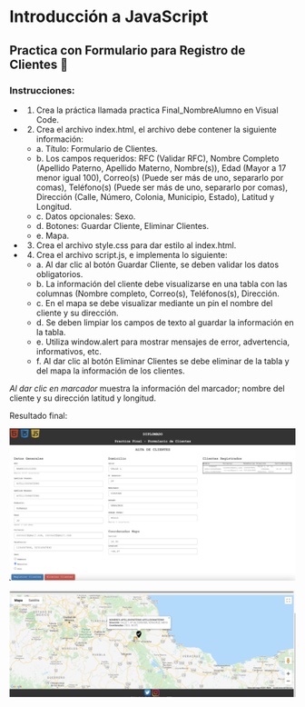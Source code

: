 # Introducción a JavaScript
## Practica con **Formulario para Registro de Clientes** :robot:

### Instrucciones:

- 1) Crea la práctica llamada practica Final_NombreAlumno en Visual Code.
- 2) Crea el archivo index.html, el archivo debe contener la siguiente información:
  - a. Título: Formulario de Clientes.
  - b. Los campos requeridos: RFC (Validar RFC), Nombre Completo (Apellido Paterno, Apellido Materno, Nombre(s)), Edad (Mayor a 17 menor igual 100), Correo(s) (Puede ser más de uno, separarlo por comas), Teléfono(s) (Puede ser más de uno, separarlo por comas), Dirección (Calle, Número, Colonia, Municipio, Estado), Latitud y Longitud.
  - c. Datos opcionales: Sexo.
  - d. Botones: Guardar Cliente, Eliminar Clientes.
  - e. Mapa.

- 3) Crea el archivo style.css para dar estilo al index.html.
- 4) Crea el archivo script.js, e implementa lo siguiente:
  - a. Al dar clic al botón Guardar Cliente, se deben validar los datos obligatorios.
  - b. La información del cliente debe visualizarse en una tabla con las columnas (Nombre completo, Correo(s), Teléfonos(s), Dirección.
  - c. En el mapa se debe visualizar mediante un pin el nombre del cliente y su dirección.
  - d. Se deben limpiar los campos de texto al guardar la información en la tabla.
  - e. Utiliza window.alert para mostrar mensajes de error, advertencia, informativos, etc.
  - f. Al dar clic al botón Eliminar Clientes se debe eliminar de la tabla y del mapa la información de los clientes.

*Al dar clic en marcador* muestra la información del marcador; nombre del cliente y su dirección latitud y longitud.

Resultado final:

![Preview](./images/Preview.png)

![Preview](./images/Preview2.png)
